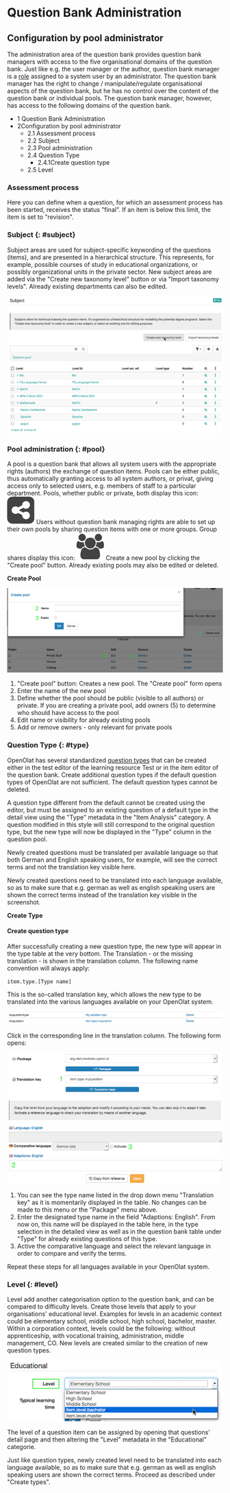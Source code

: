 # Question Bank Administration

## Configuration by pool administrator

The administration area of the question bank provides question bank managers
with access to the five organisational domains of the question bank. Just like
e.g. the user manager or the author, question bank manager is a
[role](../general/Roles_and_Rights.md) assigned to a system user by an administrator.
The question bank manager has the right to change / manipulate/regulate
organisational aspects of the question bank, but he has no control over the
content of the question bank or individual pools. The question bank manager,
however, has access to the following domains of the question bank.

  * 1 Question Bank Administration 
  * 2Configuration by pool administrator
    * 2.1 Assessment process
    * 2.2 Subject
    * 2.3 Pool administration
    * 2.4 Question Type
      * 2.4.1Create question type
    * 2.5 Level

###  Assessment process

Here you can define when a question, for which an assessment process has been
started, receives the status "final". If an item is below this limit, the item
is set to "revision".

###  Subject {: #subject}

Subject areas are used for subject-specific keywording of the questions
(items), and are presented in a hierarchical structure. This represents, for
example, possible courses of study in educational organizations, or possibly
organizational units in the private sector. New subject areas are added via
the "Create new taxonomy level" button or via "Import taxonomy levels".
Already existing departments can also be edited.

![](assets/create_taxonomy.png)

###  Pool administration {: #pool}

A pool is a question bank that allows all system users with the appropriate
rights (authors) the exchange of question items. Pools can be either public,
thus automatically granting access to all system authors, or privat, giving
access only to selected users, e.g. members of staff to a particular
department. Pools, whether public or private, both display this icon:
![](assets/share_pool_64_0_434343_none.png)
Users without question bank managing rights are able to set up their own pools
by sharing question items with one or more groups. Group shares display this
icon:
![](assets/group.png)
Create a new pool by clicking the "Create pool" button. Already existing pools
may also be edited or deleted.

  

 **Create Pool**

![](assets/qb_pool_EN.gif)

  1. "Create pool" button: Creates a new pool. The "Create pool" form opens
  2. Enter the name of the new pool
  3. Define whether the pool should be public (visible to all authors) or private. If you are creating a private pool, add owners (5) to determine who should have access to the pool
  4. Edit name or visibility for already existing pools
  5. Add or remove owners - only relevant for private pools

###  Question Type {: #type}

OpenOlat has several standardized [question types](../learningresources/Test_question_types.md)
that can be created either in the test editor of the learning resource Test or
in the item editor of the question bank. Create additional question types if
the default question types of OpenOlat are not sufficient. The default
question types cannot be deleted.

A question type different from the default cannot be created using the editor,
but must be assigned to an existing question of a default type in the detail
view using the "Type" metadata in the "Item Analysis" category. A question
modified in this style will still correspond to the original question type,
but the new type will now be displayed in the "Type" column in the question
pool.

Newly created questions must be translated per available language so that both
German and English speaking users, for example, will see the correct terms and
not the translation key visible here.

Newly created questions need to be translated into each language available, so
as to make sure that e.g. german as well as english speaking users are shown
the correct terms instead of the translation key visible in the screenshot.

**Create Type**

#### Create question type

After successfully creating a new question type, the new type will appear in
the type table at the very bottom. The Translation - or the missing
translation - is shown in the translation column. The following name
convention will always apply:

    
    
    item.type.[Type name]

This is the so-called translation key, which allows the new type to be
translated into the various languages available on your OpenOlat system.

![](assets/qb_qtypes_EN.gif)

Click in the corresponding line in the translation column. The following form
opens:

![](assets/qb_translate_EN.gif)

  1. You can see the type name listed in the drop down menu "Translation key" as it is momentarily displayed in the table. No changes can be made to this menu or the "Package" menu above.
  2. Enter the designated type name in the field "Adaptions: English". From now on, this name will be displayed in the table here, in the type selection in the detailed view as well as in the question bank table under "Type" for already existing questions of this type.
  3. Active the comparative language and select the relevant language in order to compare and verify the terms.

Repeat these steps for all languages available in your OpenOlat system.

###  Level {: #level}

Level add another categorisation option to the question bank, and can be
compared to difficulty levels. Create those levels that apply to your
organisations' educational level. Examples for levels in an academic context
could be elementary school, middle school, high school, bachelor, master.
Within a corporation context, levels could be the following: without
apprenticeship, with vocational training, administration, middle management,
CO. New levels are created similar to the creation of new question types.

![](assets/qb_det_edu_EN.gif)

The level of a question item can be assigned by opening that questions' detail
page and then altering the "Level" metadata in the "Educational" categorie.

Just like question types, newly created level need to be translated into each
language available, so as to make sure that e.g. german as well as english
speaking users are shown the correct terms. Proceed as described under "Create
types".

